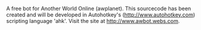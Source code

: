 A free bot for Another World Online (awplanet). This sourcecode has been created and will be developed in Autohotkey's (http://www.autohotkey.com) scripting language 'ahk'. Visit the site at http://www.awbot.webs.com.